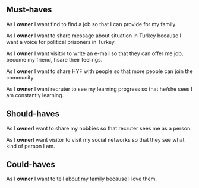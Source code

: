 ## Must-haves

As I **owner** I want find to find a job so that I can provide for my family.

As I **owner** I want to share message about situation in Turkey because I want a voice for political prisoners in Turkey.

As I **owner** I want visitor to write an e-mail so that they can offer me job, become my friend, hsare their feelings.

As I **owner** I want to share HYF with people so that more people can join the community.

As I **owner** I want recruter to see my learning progress so that he/she sees I am constantly learning.


## Should-haves

As I **owner**I want to share my hobbies so that recruter sees me as a person.

As I **owner**I want visitor to visit my social networks so that they see what kind of person I am.


## Could-haves

As I **owner** I want to tell about my family because I love them.








 
